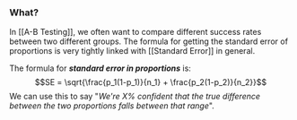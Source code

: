 ### What?
In [[A-B Testing]], we often want to compare different success rates between two different groups. The formula for getting the standard error of proportions is very tightly linked with [[Standard Error]] in general. 


The formula for ***standard error in proportions*** is: $$SE = \sqrt{\frac{p_1(1-p_1)}{n_1} + \frac{p_2(1-p_2)}{n_2}}$$
We can use this to say "*We're X% confident that the true difference between the two proportions falls between that range*".




